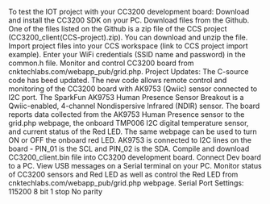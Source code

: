 To test the IOT project with your CC3200 development board:
Download and install the CC3200 SDK on your PC.
Download files from the Github. One of the files listed on the Github is a zip file of the CCS project (CC3200_client(CCS-project).zip).
You can download and unzip the file.
Import project files into your CCS workspace (link to CCS project import example).
Enter your WiFi credentials (SSID name and password) in the common.h file.
Monitor and control CC3200 board from cnktechlabs.com/webapp_pub/grid.php.
Project Updates:
The C-source code has beed updated. The new code allows remote control and monitoring of the CC3200 board with AK9753 (Qwiic) sensor connected to I2C port. The SparkFun AK9753 Human Presence Sensor Breakout is a Qwiic-enabled, 4-channel Nondispersive Infrared (NDIR) sensor. The board reports data collected from the AK9753 Human Presence sensor to the grid.php webpage, the onboard TMP006 I2C digital temperature sensor, and current status of the Red LED. The same webpage can be used to turn ON or OFF the onboard red LED. AK9753 is connected to I2C lines on the board - PIN_01 is the SCL and PIN_02 is the SDA. Compile and download CC3200_client.bin file into CC3200 development board. Connect Dev board to a PC. View USB messages on a Serial terminal on your PC. Monitor status of CC3200 sensors and Red LED as well as control the Red LED from cnktechlabs.com/webapp_pub/grid.php webpage.
Serial Port Settings:
115200
8 bit
1 stop
No parity
